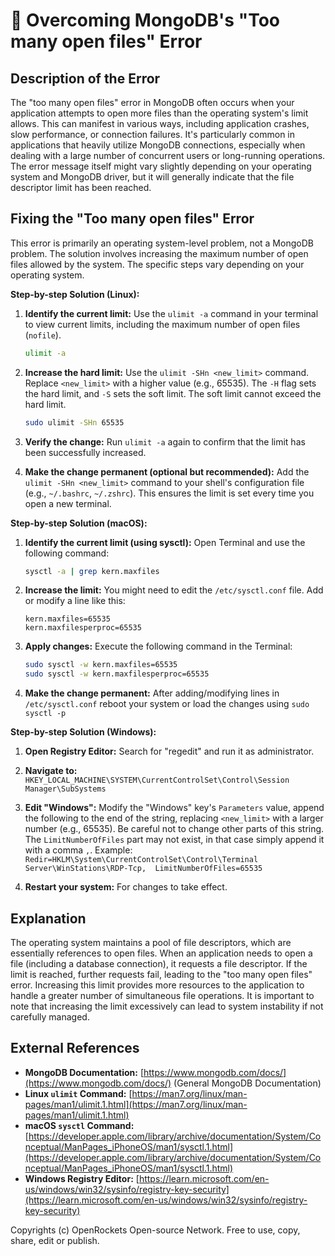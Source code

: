 # 🐞 Overcoming MongoDB's "Too many open files" Error


## Description of the Error

The "too many open files" error in MongoDB often occurs when your application attempts to open more files than the operating system's limit allows.  This can manifest in various ways, including application crashes, slow performance, or connection failures.  It's particularly common in applications that heavily utilize MongoDB connections, especially when dealing with a large number of concurrent users or long-running operations. The error message itself might vary slightly depending on your operating system and MongoDB driver, but it will generally indicate that the file descriptor limit has been reached.

## Fixing the "Too many open files" Error

This error is primarily an operating system-level problem, not a MongoDB problem.  The solution involves increasing the maximum number of open files allowed by the system. The specific steps vary depending on your operating system.

**Step-by-step Solution (Linux):**

1. **Identify the current limit:** Use the `ulimit -a` command in your terminal to view current limits, including the maximum number of open files (`nofile`).

   ```bash
   ulimit -a
   ```

2. **Increase the hard limit:** Use the `ulimit -SHn <new_limit>` command. Replace `<new_limit>` with a higher value (e.g., 65535). The `-H` flag sets the hard limit, and `-S` sets the soft limit. The soft limit cannot exceed the hard limit.

   ```bash
   sudo ulimit -SHn 65535
   ```

3. **Verify the change:** Run `ulimit -a` again to confirm that the limit has been successfully increased.

4. **Make the change permanent (optional but recommended):** Add the `ulimit -SHn <new_limit>` command to your shell's configuration file (e.g., `~/.bashrc`, `~/.zshrc`).  This ensures the limit is set every time you open a new terminal.


**Step-by-step Solution (macOS):**

1. **Identify the current limit (using sysctl):** Open Terminal and use the following command:

   ```bash
   sysctl -a | grep kern.maxfiles
   ```

2. **Increase the limit:**  You might need to edit the `/etc/sysctl.conf` file. Add or modify a line like this:

   ```
   kern.maxfiles=65535
   kern.maxfilesperproc=65535
   ```

3. **Apply changes:** Execute the following command in the Terminal:

   ```bash
   sudo sysctl -w kern.maxfiles=65535
   sudo sysctl -w kern.maxfilesperproc=65535
   ```


4. **Make the change permanent:** After adding/modifying lines in `/etc/sysctl.conf` reboot your system or load the changes using `sudo sysctl -p`

**Step-by-step Solution (Windows):**

1. **Open Registry Editor:** Search for "regedit" and run it as administrator.

2. **Navigate to:** `HKEY_LOCAL_MACHINE\SYSTEM\CurrentControlSet\Control\Session Manager\SubSystems`

3. **Edit "Windows":** Modify the "Windows" key's `Parameters` value, append the following to the end of the string, replacing `<new_limit>` with a larger number (e.g., 65535). Be careful not to change other parts of this string. The `LimitNumberOfFiles` part may not exist, in that case simply append it with a comma `,`. Example: `Redir=HKLM\System\CurrentControlSet\Control\Terminal Server\WinStations\RDP-Tcp,  LimitNumberOfFiles=65535`

4. **Restart your system:** For changes to take effect.

## Explanation

The operating system maintains a pool of file descriptors, which are essentially references to open files.  When an application needs to open a file (including a database connection), it requests a file descriptor.  If the limit is reached, further requests fail, leading to the "too many open files" error. Increasing this limit provides more resources to the application to handle a greater number of simultaneous file operations.  It is important to note that increasing the limit excessively can lead to system instability if not carefully managed.


## External References

* **MongoDB Documentation:** [https://www.mongodb.com/docs/](https://www.mongodb.com/docs/) (General MongoDB Documentation)
* **Linux `ulimit` Command:** [https://man7.org/linux/man-pages/man1/ulimit.1.html](https://man7.org/linux/man-pages/man1/ulimit.1.html)
* **macOS `sysctl` Command:** [https://developer.apple.com/library/archive/documentation/System/Conceptual/ManPages_iPhoneOS/man1/sysctl.1.html](https://developer.apple.com/library/archive/documentation/System/Conceptual/ManPages_iPhoneOS/man1/sysctl.1.html)
* **Windows Registry Editor:** [https://learn.microsoft.com/en-us/windows/win32/sysinfo/registry-key-security](https://learn.microsoft.com/en-us/windows/win32/sysinfo/registry-key-security)


Copyrights (c) OpenRockets Open-source Network. Free to use, copy, share, edit or publish.

